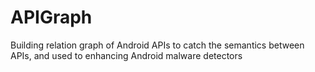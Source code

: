 # APIGraph
Building relation graph of Android APIs to catch the semantics between APIs, and used to enhancing Android malware detectors
